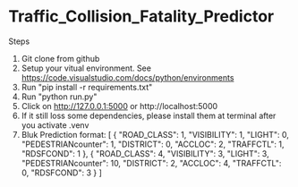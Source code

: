 # Traffic_Collision_Fatality_Predictor

Steps

1. Git clone from github
2. Setup your vitual environment. See https://code.visualstudio.com/docs/python/environments
3. Run "pip install -r requirements.txt"
4. Run "python run.py"
5. Click on http://127.0.0.1:5000 or http://localhost:5000
6. If it still loss some dependencies, please install them at terminal after you activate .venv
7. Bluk Prediction format:
   [
   {
   "ROAD_CLASS": 1,
   "VISIBILITY": 1,
   "LIGHT": 0,
   "PEDESTRIANcounter": 1,
   "DISTRICT": 0,
   "ACCLOC": 2,
   "TRAFFCTL": 1,
   "RDSFCOND": 1
   },
   {
   "ROAD_CLASS": 4,
   "VISIBILITY": 3,
   "LIGHT": 3,
   "PEDESTRIANcounter": 10,
   "DISTRICT": 2,
   "ACCLOC": 4,
   "TRAFFCTL": 0,
   "RDSFCOND": 3
   }
   ]

